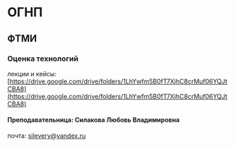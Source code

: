 # ОГНП

## ФТМИ

### Оценка технологий

лекции и кейсы: [https://drive.google.com/drive/folders/1LhYwfm5B0fT7XjhC8crMuf06YQJtCBA8](https://drive.google.com/drive/folders/1LhYwfm5B0fT7XjhC8crMuf06YQJtCBA8)

#### Преподавательница: Силакова Любовь Владимировна 

почта: [silevery@yandex.ru](mailto:silevery@yandex.ru)



